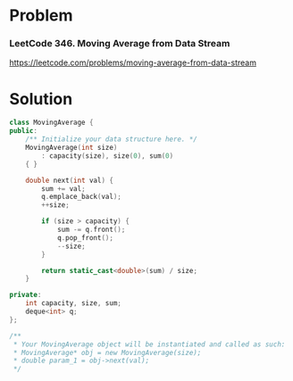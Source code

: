 
# Problem
### LeetCode 346. Moving Average from Data Stream
https://leetcode.com/problems/moving-average-from-data-stream

# Solution
```c++
class MovingAverage {
public:
    /** Initialize your data structure here. */
    MovingAverage(int size)
        : capacity(size), size(0), sum(0)
    { }

    double next(int val) {
        sum += val;
        q.emplace_back(val);
        ++size;

        if (size > capacity) {
            sum -= q.front();
            q.pop_front();
            --size;
        }

        return static_cast<double>(sum) / size;
    }

private:
    int capacity, size, sum;
    deque<int> q;
};

/**
 * Your MovingAverage object will be instantiated and called as such:
 * MovingAverage* obj = new MovingAverage(size);
 * double param_1 = obj->next(val);
 */
```